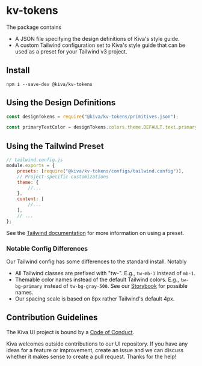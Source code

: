 # kv-tokens

The package contains

-   A JSON file specifying the design definitions of Kiva's style guide.
-   A custom Tailwind configuration set to Kiva's style guide that can be used as a preset for your Tailwind v3 project.

## Install

`npm i --save-dev @kiva/kv-tokens`

## Using the Design Definitions

```js
const designTokens = require("@kiva/kv-tokens/primitives.json");

const primaryTextColor = designTokens.colors.theme.DEFAULT.text.primary;
```

## Using the Tailwind Preset

```js
// tailwind.config.js
module.exports = {
	presets: [require("@kiva/kv-tokens/configs/tailwind.config")],
	// Project-specific customizations
	theme: {
		//...
	},
	content: [
		//...
	],
	// ...
};
```

See the [Tailwind documentation](https://tailwindcss.com/docs/configuration#presets) for more information on using a preset.

### Notable Config Differences

Our Tailwind config has some differences to the standard install. Notably

-   All Tailwind classes are prefixed with "tw-". E.g., `tw-mb-1` instead of `mb-1`.
-   Themable color names instead of the default Tailwind colors. E.g., `tw-bg-primary` instead of `tw-bg-gray-500`.
    See our [Storybook](https://main--608b4cf87f686c00213841b1.chromatic.com/?path=/docs/base-styling-primitives--primitives) for possible names.
-   Our spacing scale is based on 8px rather Tailwind's default 4px.

## Contribution Guidelines

The Kiva UI project is bound by a [Code of Conduct](https://github.com/kiva/ui/blob/master/code_of_conduct.md).

Kiva welcomes outside contributions to our UI repository. If you have any ideas for a feature or improvement, create an issue and we can discuss whether it makes sense to create a pull request. Thanks for the help!
